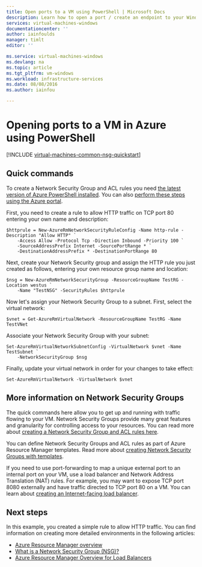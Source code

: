 ```yaml
---
title: Open ports to a VM using PowerShell | Microsoft Docs
description: Learn how to open a port / create an endpoint to your Windows VM using the Azure resource manager deployment mode and Azure PowerShell
services: virtual-machines-windows
documentationcenter: ''
author: iainfoulds
manager: timlt
editor: ''

ms.service: virtual-machines-windows
ms.devlang: na
ms.topic: article
ms.tgt_pltfrm: vm-windows
ms.workload: infrastructure-services
ms.date: 08/08/2016
ms.author: iainfou

---
```

# Opening ports to a VM in Azure using PowerShell
[!INCLUDE [virtual-machines-common-nsg-quickstart](../../includes/virtual-machines-common-nsg-quickstart.md)]

## Quick commands
To create a Network Security Group and ACL rules you need [the latest version of Azure PowerShell installed](../powershell-install-configure.md). You can also [perform these steps using the Azure portal](virtual-machines-windows-nsg-quickstart-portal.md).

First, you need to create a rule to allow HTTP traffic on TCP port 80 entering your own name and description:

```
$httprule = New-AzureRmNetworkSecurityRuleConfig -Name http-rule -Description "Allow HTTP" `
    -Access Allow -Protocol Tcp -Direction Inbound -Priority 100 `
    -SourceAddressPrefix Internet -SourcePortRange * `
    -DestinationAddressPrefix * -DestinationPortRange 80
```

Next, create your Network Security group and assign the HTTP rule you just created as follows, entering your own resource group name and location:

```
$nsg = New-AzureRmNetworkSecurityGroup -ResourceGroupName TestRG -Location westus `
    -Name "TestNSG" -SecurityRules $httprule
```

Now let's assign your Network Security Group to a subnet. First, select the virtual network:

```
$vnet = Get-AzureRmVirtualNetwork -ResourceGroupName TestRG -Name TestVNet
```

Associate your Network Security Group with your subnet:

```
Set-AzureRmVirtualNetworkSubnetConfig -VirtualNetwork $vnet -Name TestSubnet `
    -NetworkSecurityGroup $nsg
```

Finally, update your virtual network in order for your changes to take effect:

```
Set-AzureRmVirtualNetwork -VirtualNetwork $vnet
```


## More information on Network Security Groups
The quick commands here allow you to get up and running with traffic flowing to your VM. Network Security Groups provide many great features and granularity for controlling access to your resources. You can read more about [creating a Network Security Group and ACL rules here](../virtual-network/virtual-networks-create-nsg-arm-ps.md).

You can define Network Security Groups and ACL rules as part of Azure Resource Manager templates. Read more about [creating Network Security Groups with templates](../virtual-network/virtual-networks-create-nsg-arm-template.md).

If you need to use port-forwarding to map a unique external port to an internal port on your VM, use a load balancer and Network Address Translation (NAT) rules. For example, you may want to expose TCP port 8080 externally and have traffic directed to TCP port 80 on a VM. You can learn about [creating an Internet-facing load balancer](../load-balancer/load-balancer-get-started-internet-arm-ps.md).

## Next steps
In this example, you created a simple rule to allow HTTP traffic. You can find information on creating more detailed environments in the following articles:

* [Azure Resource Manager overview](../resource-group-overview.md)
* [What is a Network Security Group (NSG)?](../virtual-network/virtual-networks-nsg.md)
* [Azure Resource Manager Overview for Load Balancers](../load-balancer/load-balancer-arm.md)

